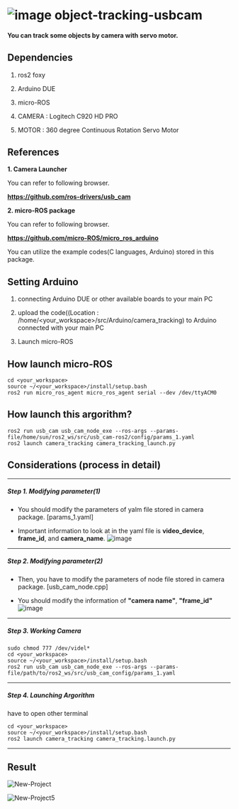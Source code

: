 # ![image](https://github.com/gabrielsunhyuck/object-tracking-usbcam/assets/163500499/2d905299-a556-482f-b833-5aa2f788e0c9) object-tracking-usbcam

#### **You can track some objects by camera with servo motor.**

## Dependencies

1. ros2 foxy

2. Arduino DUE

3. micro-ROS

4. CAMERA : Logitech C920 HD PRO

6. MOTOR  : 360 degree Continuous Rotation Servo Motor


## References

**1. Camera Launcher**

You can refer to following browser.

**<https://github.com/ros-drivers/usb_cam>**

**2. micro-ROS package**

You can refer to following browser.

**<https://github.com/micro-ROS/micro_ros_arduino>**

You can utilize the example codes(C languages, Arduino) stored in this package.

## Setting Arduino

1. connecting Arduino DUE or other available boards to your main PC

2. upload the code((Location : /home/<your_workspace>/src/Arduino/camera_tracking) to Arduino connected with your main PC

3. Launch micro-ROS

## How launch micro-ROS
    cd <your_workspace>
    source ~/<your_workspace>/install/setup.bash
    ros2 run micro_ros_agent micro_ros_agent serial --dev /dev/ttyACM0

## How launch this argorithm?
    ros2 run usb_cam usb_cam_node_exe --ros-args --params-file/home/sun/ros2_ws/src/usb_cam-ros2/config/params_1.yaml
    ros2 launch camera_tracking camera_tracking_launch.py


## Considerations (process in detail)
---
##### Step 1. Modifying parameter(1)
- You should modify the parameters of yalm file stored in camera package. [params_1.yaml]

- Important information to look at in the yaml file is **video_device**, **frame_id**, and **camera_name**. ![image](https://github.com/gabrielsunhyuck/object-tracking-usbcam/assets/163500499/2ce6474d-7b8a-4027-a0d6-9761a12e763e) 
---
##### Step 2. Modifying parameter(2)
- Then, you have to modify the parameters of node file stored in camera package. [usb_cam_node.cpp]

- You should modify the information of **"camera name"**, **"frame_id"**![image](https://github.com/gabrielsunhyuck/object-tracking-usbcam/assets/163500499/5cf8a66d-4daa-4f5f-96aa-993ca76d8d74)
---
##### Step 3. Working Camera

    sudo chmod 777 /dev/videl*
    cd <your_workspace>
    source ~/<your_workspace>/install/setup.bash
    ros2 run usb_cam usb_cam_node_exe --ros-args --params-file/path/to/ros2_ws/src/usb_cam_config/params_1.yaml
---
##### Step 4. Launching Argorithm

have to open other terminal

    cd <your_workspace>
    source ~/<your_workspace>/install/setup.bash
    ros2 launch camera_tracking camera_tracking.launch.py
---


## Result

![New-Project](https://github.com/gabrielsunhyuck/object-tracking-usbcam/assets/163500499/5e1ff32c-5733-4611-8e57-f06826adbed9)

![New-Project5](https://github.com/gabrielsunhyuck/object-tracking-usbcam/assets/163500499/59fc986b-24a7-461b-80b1-6671b5a2e522)







  





